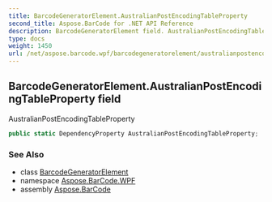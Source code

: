 ```yaml
---
title: BarcodeGeneratorElement.AustralianPostEncodingTableProperty
second_title: Aspose.BarCode for .NET API Reference
description: BarcodeGeneratorElement field. AustralianPostEncodingTableProperty
type: docs
weight: 1450
url: /net/aspose.barcode.wpf/barcodegeneratorelement/australianpostencodingtableproperty/
---
```

## BarcodeGeneratorElement.AustralianPostEncodingTableProperty field

AustralianPostEncodingTableProperty

```csharp
public static DependencyProperty AustralianPostEncodingTableProperty;
```

### See Also

* class [BarcodeGeneratorElement](../)
* namespace [Aspose.BarCode.WPF](../../barcodegeneratorelement/)
* assembly [Aspose.BarCode](../../../)


